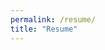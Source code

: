 ```yaml
---
permalink: /resume/
title: "Resume"
---
```


<object data="/assets/pdfs/resume.pdf" type="application/pdf" height="100%" width="100%"></object>
